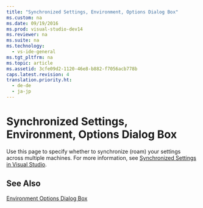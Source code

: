```yaml
---
title: "Synchronized Settings, Environment, Options Dialog Box"
ms.custom: na
ms.date: 09/19/2016
ms.prod: visual-studio-dev14
ms.reviewer: na
ms.suite: na
ms.technology: 
  - vs-ide-general
ms.tgt_pltfrm: na
ms.topic: article
ms.assetid: 3cfe09d2-1120-46e8-b882-f7056acb778b
caps.latest.revision: 4
translation.priority.ht: 
  - de-de
  - ja-jp
---
```

# Synchronized Settings, Environment, Options Dialog Box
Use this page to specify whether to synchronize (roam) your settings across multiple machines. For more information, see [Synchronized Settings in Visual Studio](../vs140/Synchronized-Settings-in-Visual-Studio.md).  
  
## See Also  
 [Environment Options Dialog Box](../vs140/Environment-Options-Dialog-Box.md)